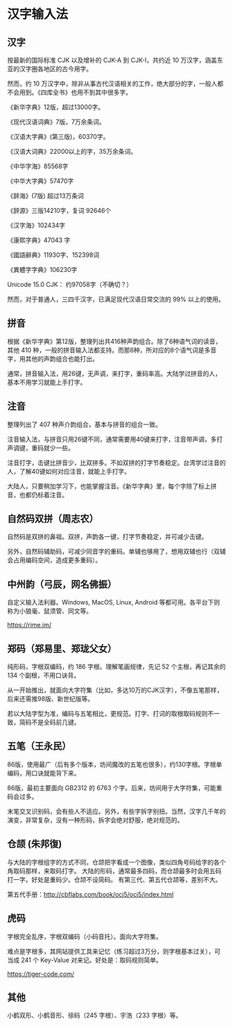 # 汉字输入法

## 汉字

按最新的国际标准 CJK 以及增补的 CJK-A 到 CJK-I，共约近 10 万汉字，涵盖东亚的汉字圈各地区的古今用字。

然而，约 10 万汉字中，除非从事古代汉语相关的工作，绝大部分的字，一般人都不会用到。《四库全书》也用不到其中很多字。

《新华字典》12版，超过13000字。

《现代汉语词典》7版，7万余条词。

《汉语大字典》(第三版)，60370字。

《汉语大词典》22000以上的字，35万余条词。

《中华字海》85568字

《中华大字典》57470字

《辞海》(7版) 超过13万条词

《辞源》三版14210字，复词 92646个

《汉字海》102434字

《康熙字典》47043 字

《國語辭典》11930字、152398词

《異體字字典》106230字


Unicode 15.0 CJK： 约97058字（不确切？）

然而，对于普通人，三四千汉字，已满足现代汉语日常交流的 99% 以上的使用。

## 拼音

根据《新华字典》第12版，整理列出共416种声韵组合。除了6种语气词的读音，其他 410 种，一般的拼音输入法都支持。而那6种，所对应的8个语气词是多音字，用其他的声韵组合也能打出。

通常，拼音输入法，用26键，无声调，来打字，重码率高。大陆学过拼音的人，基本不用学习就能上手打字。

## 注音

整理列出了 407 种声介韵组合，基本与拼音的组合一致。

注音输入法，与拼音只用26键不同，通常需要用40键来打字，注音带声调，多打声调键，重码就少一些。

注音打字，击键比拼音少，比双拼多。不如双拼的打字节奏稳定。台湾学过注音的人，了解40键如何对应注音，就能上手打字。

大陆人，只要稍加学习下，也能掌握注音。《新华字典》里，每个字除了标上拼音，也都仍标着注音。

## 自然码双拼（周志农）

自然码是双拼的鼻祖。双拼，声韵各一键，打字节奏稳定，并可减少击键。

另外，自然码辅助码，可减少同音字的重码。单辅也够用了，想用双辅也行（双辅会占用编码空间，造成更多重码）。

## 中州韵（弓辰，网名佛振）

自定义输入法利器。Windows, MacOS, Linux, Android 等都可用。各平台下则称为小狼毫、鼠须管、同文等。

https://rime.im/

## 郑码（郑易里、郑珑父女）

纯形码，字根双编码，约 186 字根。理解笔画规律，先记 52 个主根，再记其余的 134 个副根，不用口诀背。

从一开始推出，就面向大字符集（比如，多达10万的CJK汉字），不像五笔那样，后来还需推98版、新世纪版等。

若以大陆字型为准，编码与五笔相比，更规范。打字、打词的取根取码规则不一致，简码不是全码前几键。

## 五笔（王永民）

86版，使用最广（后有多个版本，坊间魔改的五笔也很多），约130字根。字根单编码，用口诀就能背下来。

86版，最初主要面向 GB2312 的 6763 个字。后来，坊间用于大字符集，可能重码会过多。

末笔交叉识别码，会有些人不适应。另外，有些字拆字别扭。当然，汉字几千年的演变，非常复杂，没有一种形码，拆字会绝对舒服，绝对规范的。

## 仓颉 (朱邦復)

与大陆的字根组字的方式不同，仓颉把字看成一个图像，类似四角号码给字的各个角取码那样，来取码打字。
大陆的形码，通常最多四码，而仓颉最多时会用五码打一字。好处是重码少。仓颉不设简码。
有第三代、第五代仓颉等，差别不大。

第五代手册：http://cbflabs.com/book/ocj5/ocj5/index.html

## 虎码

字根完全乱序，字根双编码（小码音托）。面向大字符集。

难点是字根多，其网站提供工具来记忆（练习超过3万分，则字根基本过关），可当成 241 个 Key-Value 对来记。好处是：取码规则简单。

https://tiger-code.com/

## 其他

小鹤双形、小鹤音形、徐码（245 字根）、宇浩（233 字根）等。
